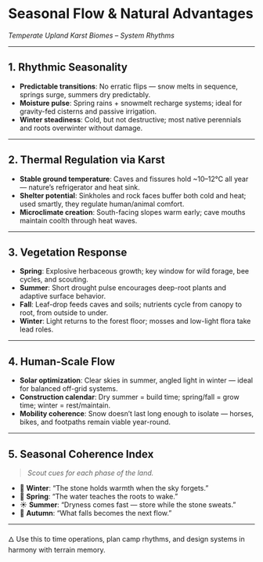 
# Seasonal Flow & Natural Advantages  
*Temperate Upland Karst Biomes – System Rhythms*

---

## 1. Rhythmic Seasonality

- **Predictable transitions**: No erratic flips — snow melts in sequence, springs surge, summers dry predictably.
- **Moisture pulse**: Spring rains + snowmelt recharge systems; ideal for gravity-fed cisterns and passive irrigation.
- **Winter steadiness**: Cold, but not destructive; most native perennials and roots overwinter without damage.

---

## 2. Thermal Regulation via Karst

- **Stable ground temperature**: Caves and fissures hold ~10–12°C all year — nature’s refrigerator and heat sink.
- **Shelter potential**: Sinkholes and rock faces buffer both cold and heat; used smartly, they regulate human/animal comfort.
- **Microclimate creation**: South-facing slopes warm early; cave mouths maintain coolth through heat waves.

---

## 3. Vegetation Response

- **Spring**: Explosive herbaceous growth; key window for wild forage, bee cycles, and scouting.
- **Summer**: Short drought pulse encourages deep-root plants and adaptive surface behavior.
- **Fall**: Leaf-drop feeds caves and soils; nutrients cycle from canopy to root, from outside to under.
- **Winter**: Light returns to the forest floor; mosses and low-light flora take lead roles.

---

## 4. Human-Scale Flow

- **Solar optimization**: Clear skies in summer, angled light in winter — ideal for balanced off-grid systems.
- **Construction calendar**: Dry summer = build time; spring/fall = grow time; winter = rest/maintain.
- **Mobility coherence**: Snow doesn’t last long enough to isolate — horses, bikes, and footpaths remain viable year-round.

---

## 5. Seasonal Coherence Index

> _Scout cues for each phase of the land._

- 🧊 **Winter**: “The stone holds warmth when the sky forgets.”  
- 🌱 **Spring**: “The water teaches the roots to wake.”  
- ☀️ **Summer**: “Dryness comes fast — store while the stone sweats.”  
- 🍂 **Autumn**: “What falls becomes the next flow.”

---

🜂 Use this to time operations, plan camp rhythms, and design systems in harmony with terrain memory.
